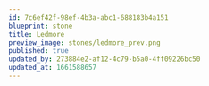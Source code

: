 ```yaml
---
id: 7c6ef42f-98ef-4b3a-abc1-688183b4a151
blueprint: stone
title: Ledmore
preview_image: stones/ledmore_prev.png
published: true
updated_by: 273884e2-af12-4c79-b5a0-4ff09226bc50
updated_at: 1661588657
---
```

